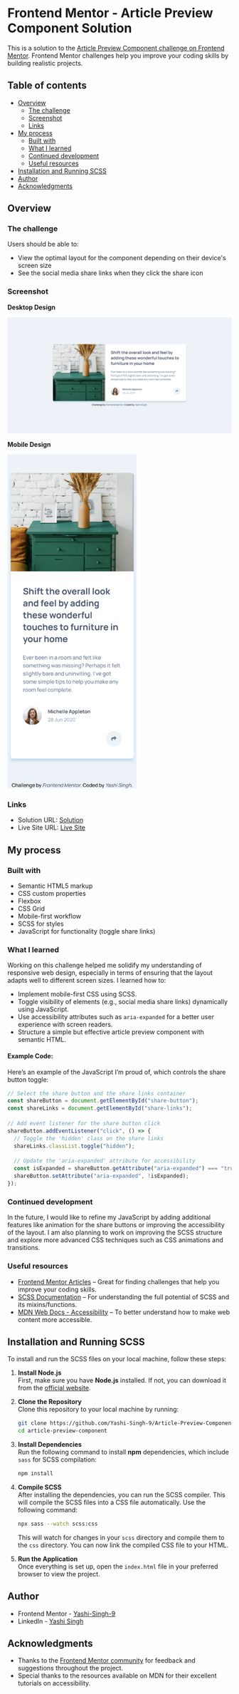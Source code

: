# Frontend Mentor - Article Preview Component Solution

This is a solution to the [Article Preview Component challenge on Frontend Mentor](https://www.frontendmentor.io/challenges/article-preview-component-dYBN_pYFT). Frontend Mentor challenges help you improve your coding skills by building realistic projects.

## Table of contents

- [Overview](#overview)
  - [The challenge](#the-challenge)
  - [Screenshot](#screenshot)
  - [Links](#links)
- [My process](#my-process)
  - [Built with](#built-with)
  - [What I learned](#what-i-learned)
  - [Continued development](#continued-development)
  - [Useful resources](#useful-resources)
- [Installation and Running SCSS](#installation-and-running-scss)
- [Author](#author)
- [Acknowledgments](#acknowledgments)

## Overview

### The challenge

Users should be able to:

- View the optimal layout for the component depending on their device's screen size
- See the social media share links when they click the share icon

### Screenshot

**Desktop Design**

![](design/desktop-design.jpg)

**Mobile Design**

<img src="design/mobile-design.png" height="750">

### Links

- Solution URL: [Solution](https://www.frontendmentor.io/solutions/article-preview-component-TVtRg-zcxi)
- Live Site URL: [Live Site](https://yashi-singh-9.github.io/Article-Preview-Component/)

## My process

### Built with

- Semantic HTML5 markup
- CSS custom properties
- Flexbox
- CSS Grid
- Mobile-first workflow
- SCSS for styles
- JavaScript for functionality (toggle share links)

### What I learned

Working on this challenge helped me solidify my understanding of responsive web design, especially in terms of ensuring that the layout adapts well to different screen sizes. I learned how to:

- Implement mobile-first CSS using SCSS.
- Toggle visibility of elements (e.g., social media share links) dynamically using JavaScript.
- Use accessibility attributes such as `aria-expanded` for a better user experience with screen readers.
- Structure a simple but effective article preview component with semantic HTML.

#### Example Code:

Here’s an example of the JavaScript I’m proud of, which controls the share button toggle:

```javascript
// Select the share button and the share links container
const shareButton = document.getElementById("share-button");
const shareLinks = document.getElementById("share-links");

// Add event listener for the share button click
shareButton.addEventListener("click", () => {
  // Toggle the 'hidden' class on the share links
  shareLinks.classList.toggle("hidden");

  // Update the 'aria-expanded' attribute for accessibility
  const isExpanded = shareButton.getAttribute("aria-expanded") === "true";
  shareButton.setAttribute("aria-expanded", !isExpanded);
});
```

### Continued development

In the future, I would like to refine my JavaScript by adding additional features like animation for the share buttons or improving the accessibility of the layout. I am also planning to work on improving the SCSS structure and explore more advanced CSS techniques such as CSS animations and transitions.

### Useful resources

- [Frontend Mentor Articles](https://www.frontendmentor.io/resources) – Great for finding challenges that help you improve your coding skills.
- [SCSS Documentation](https://sass-lang.com/documentation) – For understanding the full potential of SCSS and its mixins/functions.
- [MDN Web Docs - Accessibility](https://developer.mozilla.org/en-US/docs/Web/Accessibility) – To better understand how to make web content more accessible.

## Installation and Running SCSS

To install and run the SCSS files on your local machine, follow these steps:

1. **Install Node.js**  
   First, make sure you have **Node.js** installed. If not, you can download it from the [official website](https://nodejs.org/).

2. **Clone the Repository**  
   Clone this repository to your local machine by running:

   ```bash
   git clone https://github.com/Yashi-Singh-9/Article-Preview-Component.git
   cd article-preview-component
   ```

3. **Install Dependencies**  
   Run the following command to install **npm** dependencies, which include `sass` for SCSS compilation:

   ```bash
   npm install
   ```

4. **Compile SCSS**  
   After installing the dependencies, you can run the SCSS compiler. This will compile the SCSS files into a CSS file automatically. Use the following command:

   ```bash
   npx sass --watch scss:css
   ```

   This will watch for changes in your `scss` directory and compile them to the `css` directory. You can now link the compiled CSS file to your HTML.

5. **Run the Application**  
   Once everything is set up, open the `index.html` file in your preferred browser to view the project.

## Author

- Frontend Mentor - [Yashi-Singh-9](https://www.frontendmentor.io/profile/Yashi-Singh-9)
- LinkedIn - [Yashi Singh](https://www.linkedin.com/in/yashi-singh-b4143a246)

## Acknowledgments

- Thanks to the [Frontend Mentor community](https://www.frontendmentor.io/community) for feedback and suggestions throughout the project.
- Special thanks to the resources available on MDN for their excellent tutorials on accessibility.
